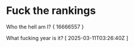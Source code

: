 # Fuck the rankings

Who the hell am I?
{ 16666557 }

What fucking year is it?
[ 2025-03-11T03:26:40Z ]
